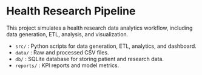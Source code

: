 # Health Research Pipeline

This project simulates a health research data analytics workflow, including data generation, ETL, analysis, and visualization.

- `src/` : Python scripts for data generation, ETL, analytics, and dashboard.
- `data/` : Raw and processed CSV files.
- `db/` : SQLite database for storing patient and research data.
- `reports/` : KPI reports and model metrics.
